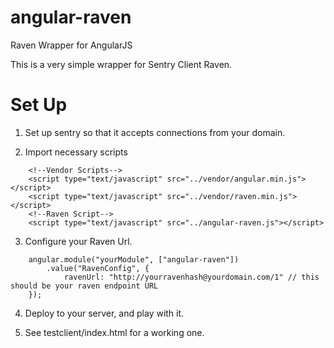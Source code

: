 angular-raven
=============

Raven Wrapper for AngularJS

This is a very simple wrapper for Sentry Client Raven.

Set Up
======

1. Set up sentry so that it accepts connections from your domain.

2. Import necessary scripts
```
    <!--Vendor Scripts-->
    <script type="text/javascript" src="../vendor/angular.min.js"></script>
    <script type="text/javascript" src="../vendor/raven.min.js"></script>
    <!--Raven Script-->
    <script type="text/javascript" src="../angular-raven.js"></script>
``` 


3. Configure your Raven Url.
```
    angular.module("yourModule", ["angular-raven"])
        .value("RavenConfig", {
            ravenUrl: "http://yourravenhash@yourdomain.com/1" // this should be your raven endpoint URL
    }); 
```
4. Deploy to your server, and play with it.

5. See testclient/index.html for a working one.
